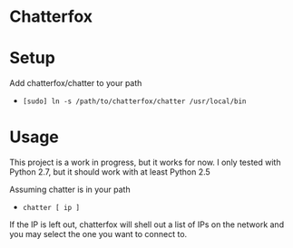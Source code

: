 Chatterfox
==========

Setup
=====
Add chatterfox/chatter to your path
* ```[sudo] ln -s /path/to/chatterfox/chatter /usr/local/bin```

Usage
=====
This project is a work in progress, but it works for now. I only tested with Python 2.7, but it should work with at least Python 2.5

Assuming chatter is in your path
* ```chatter [ ip ]```

If the IP is left out, chatterfox will shell out a list of IPs on the network and you may select the one you want to connect to.
